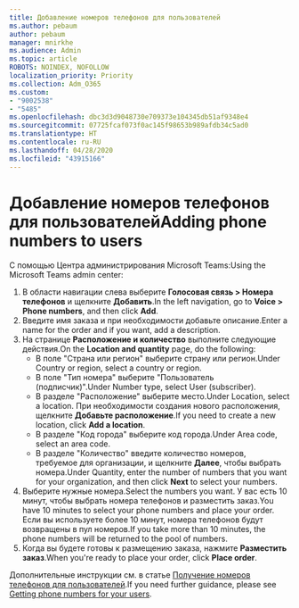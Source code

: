 ```yaml
---
title: Добавление номеров телефонов для пользователей
ms.author: pebaum
author: pebaum
manager: mnirkhe
ms.audience: Admin
ms.topic: article
ROBOTS: NOINDEX, NOFOLLOW
localization_priority: Priority
ms.collection: Adm_O365
ms.custom:
- "9002538"
- "5485"
ms.openlocfilehash: dbc3d3d9048730e709373e104345db51af9348e4
ms.sourcegitcommit: 07725fcaf073f0ac145f98653b989afdb34c5ad0
ms.translationtype: HT
ms.contentlocale: ru-RU
ms.lasthandoff: 04/28/2020
ms.locfileid: "43915166"
---
```

# <a name="adding-phone-numbers-to-users"></a><span data-ttu-id="f5a5c-102">Добавление номеров телефонов для пользователей</span><span class="sxs-lookup"><span data-stu-id="f5a5c-102">Adding phone numbers to users</span></span>

<span data-ttu-id="f5a5c-103">С помощью Центра администрирования Microsoft Teams:</span><span class="sxs-lookup"><span data-stu-id="f5a5c-103">Using the Microsoft Teams admin center:</span></span>

1. <span data-ttu-id="f5a5c-104">В области навигации слева выберите **Голосовая связь > Номера телефонов** и щелкните **Добавить**.</span><span class="sxs-lookup"><span data-stu-id="f5a5c-104">In the left navigation, go to **Voice > Phone numbers**, and then click **Add**.</span></span>
2. <span data-ttu-id="f5a5c-105">Введите имя заказа и при необходимости добавьте описание.</span><span class="sxs-lookup"><span data-stu-id="f5a5c-105">Enter a name for the order and if you want, add a description.</span></span>
3. <span data-ttu-id="f5a5c-106">На странице **Расположение и количество** выполните следующие действия.</span><span class="sxs-lookup"><span data-stu-id="f5a5c-106">On the **Location and quantity** page, do the following:</span></span>
    - <span data-ttu-id="f5a5c-107">В поле "Страна или регион" выберите страну или регион.</span><span class="sxs-lookup"><span data-stu-id="f5a5c-107">Under Country or region, select a country or region.</span></span>
    - <span data-ttu-id="f5a5c-108">В поле "Тип номера" выберите "Пользователь (подписчик)".</span><span class="sxs-lookup"><span data-stu-id="f5a5c-108">Under Number type, select User (subscriber).</span></span>
    - <span data-ttu-id="f5a5c-109">В разделе "Расположение" выберите место.</span><span class="sxs-lookup"><span data-stu-id="f5a5c-109">Under Location, select a location.</span></span> <span data-ttu-id="f5a5c-110">При необходимости создания нового расположения, щелкните **Добавьте расположение**.</span><span class="sxs-lookup"><span data-stu-id="f5a5c-110">If you need to create a new location, click **Add a location**.</span></span>
    - <span data-ttu-id="f5a5c-111">В разделе "Код города" выберите код города.</span><span class="sxs-lookup"><span data-stu-id="f5a5c-111">Under Area code, select an area code.</span></span>
    - <span data-ttu-id="f5a5c-112">В разделе "Количество" введите количество номеров, требуемое для организации, и щелкните **Далее**, чтобы выбрать номера.</span><span class="sxs-lookup"><span data-stu-id="f5a5c-112">Under Quantity, enter the number of numbers that you want for your organization, and then click **Next** to select your numbers.</span></span>
4. <span data-ttu-id="f5a5c-113">Выберите нужные номера.</span><span class="sxs-lookup"><span data-stu-id="f5a5c-113">Select the numbers you want.</span></span> <span data-ttu-id="f5a5c-114">У вас есть 10 минут, чтобы выбрать номера телефонов и разместить заказ.</span><span class="sxs-lookup"><span data-stu-id="f5a5c-114">You have 10 minutes to select your phone numbers and place your order.</span></span> <span data-ttu-id="f5a5c-115">Если вы используете более 10 минут, номера телефонов будут возвращены в пул номеров.</span><span class="sxs-lookup"><span data-stu-id="f5a5c-115">If you take more than 10 minutes, the phone numbers will be returned to the pool of numbers.</span></span>
5. <span data-ttu-id="f5a5c-116">Когда вы будете готовы к размещению заказа, нажмите **Разместить заказ**.</span><span class="sxs-lookup"><span data-stu-id="f5a5c-116">When you're ready to place your order, click **Place order**.</span></span>

<span data-ttu-id="f5a5c-117">Дополнительные инструкции см. в статье [Получение номеров телефонов для пользователей](https://docs.microsoft.com/microsoftteams/getting-phone-numbers-for-your-users).</span><span class="sxs-lookup"><span data-stu-id="f5a5c-117">If you need further guidance, please see [Getting phone numbers for your users](https://docs.microsoft.com/microsoftteams/getting-phone-numbers-for-your-users).</span></span>
